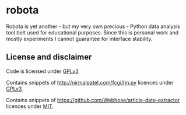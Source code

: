 # robota

Robota is yet another - but my very own precious - Python data analysis tool belt used for educational purposes. Since this is personal work and mostly experiments I cannot guarantee for interface stability.

## License and disclaimer

Code is licensed under [GPLv3](https://github.com/BastiTee/robota/blob/master/LICENSE)

Contains snippets of <http://nirmalpatel.com/fcgi/hn.py> licences under [GPLv3](https://www.gnu.org/licenses/gpl-3.0.txt).

Contains snippets of <https://github.com/Webhose/article-date-extractor> licences under [MIT](https://github.com/Webhose/article-date-extractor/blob/master/LICENSE).
